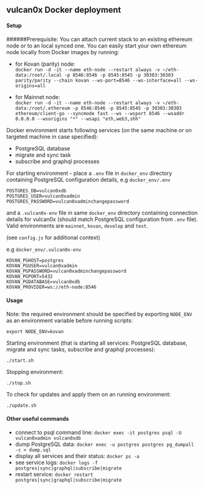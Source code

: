 ## vulcan0x Docker deployment

#### Setup

######Prerequisite:
You can attach current stack to an existing ethereum node or to an local synced one.
You can easily start your own ethereum node locally from Docker images by running:
- for Kovan (parity) node:  
`docker run -d -it --name eth-node --restart always -v ~/eth-data:/root/.local -p 8546:8546 -p 8545:8545 -p 30303:30303 parity/parity --chain kovan --ws-port=8546 --ws-interface=all --ws-origins=all`

- for Mainnet node:  
`docker run -d -it --name eth-node --restart always -v ~/eth-data:/root/.ethereum -p 8546:8546 -p 8545:8545 -p 30303:30303 ethereum/client-go --syncmode fast --ws --wsport 8546 --wsaddr 0.0.0.0 --wsorigins "*" --wsapi "eth,web3,shh"`

Docker environment starts following services (on the same machine or on targeted
machine in case specified):
- PostgreSQL database
- migrate and sync task
- subscribe and graphql processes

For starting environment - place a `.env` file in `docker_env` directory containing
PostgreSQL configuration details,  e.g `docker_env/.env`
```
POSTGRES_DB=vulcan0xdb
POSTGRES_USER=vulcan0xadmin
POSTGRES_PASSWORD=vulcan0xadminchangepassword
```
and a `.vulcan0x-env` file in same `docker_env` directory containing
connection details for vulcan0x (should match PostgreSQL configuration from  `.env` file).
Valid environments are `mainnet`, `kovan`, `develop` and `test`.

(see `config.js` for additional context)

e.g `docker_env/.vulcan0x-env`
```
KOVAN_PGHOST=postgres
KOVAN_PGUSER=vulcan0xadmin
KOVAN_PGPASSWORD=vulcan0xadminchangepassword
KOVAN_PGPORT=5432
KOVAN_PGDATABASE=vulcan0xdb
KOVAN_PROVIDER=ws://eth-node:8546
```

#### Usage

Note: the required environment should be specified by exporting `NODE_ENV` as an environment variable before running scripts:

`export NODE_ENV=kovan`

Starting environment (that is starting all services:
PostgreSQL database, migrate and sync tasks, subscribe and graphql processes):

```
./start.sh
```

Stopping environment:

```
./stop.sh
```

To check for updates and apply them on an running environment:

```
./update.sh
```

#### Other useful commands
- connect to psql command line: `docker exec -it postgres psql -U vulcan0xadmin vulcan0xdb`
- dump PostgreSQL data: `docker exec -u postgres postgres pg_dumpall -c > dump.sql`
- display all services and their status: `docker ps -a`
- see service logs: `docker logs -f postgres|sync|graphql|subscribe|migrate`
- restart service: `docker restart postgres|sync|graphql|subscribe|migrate`
